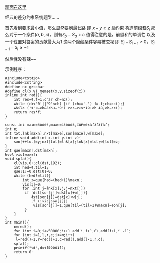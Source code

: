 [题面在这里](http://poj.org/problem?id=1201)

经典的差分约束系统题型……

首先看到要求最小值，那么显然要刷最长路
即 $x-y \ge z$ 型约束
构造前缀和$S_i$
那么对于一个条件$(a,b,c)$，则有$S_b-S_a \ge c$
值得注意的是，前缀和的单调性 以及 一个位置对答案的贡献最大为1
这两个隐藏条件容易被忽视
即 $S_i-S_{i-1}\ge 0$，$S_{i-1}-S_i\ge -1$

然后就没有辣~~

示例程序：

```
#include<cstdio>
#include<cstring>
#define nc getchar
#define cl(x,y) memset(x,y,sizeof(x))
inline int red(){
	int res=0,f=1;char ch=nc();
	while (ch<'0'||'9'<ch) {if (ch=='-') f=-f;ch=nc();}
	while ('0'<=ch&&ch<='9') res=res*10+ch-48,ch=nc();
	return res*f;
}

const int maxn=50005,maxe=150005,INF=0x3f3f3f3f;
int n;
int tot,lnk[maxn],nxt[maxe],son[maxe],w[maxe];
inline void add(int x,int y,int z){
	son[++tot]=y;nxt[tot]=lnk[x];lnk[x]=tot;w[tot]=z;
}
int que[maxn],dst[maxn];
bool vis[maxn];
void spfa(){
	cl(vis,0);cl(dst,192);
	int hed=0,til=1;
	que[1]=0;dst[0]=0;
	while (hed!=til){
		int x=que[hed=(hed+1)%maxn];
		vis[x]=0;
		for (int j=lnk[x];j;j=nxt[j])
		 if (dst[son[j]]<dst[x]+w[j]){
		 	dst[son[j]]=dst[x]+w[j];
		 	if (!vis[son[j]])
		 	 vis[son[j]]=1,que[til=(til+1)%maxn]=son[j];
		 }
	}
}
int main(){
	n=red();
	for (int i=0;i<=50000;i++) add(i,i+1,0),add(i+1,i,-1);
	for (int i=1,l,r,c;i<=n;i++)
	 l=red()+1,r=red()+1,c=red(),add(l-1,r,c);
	spfa();
	printf("%d",dst[50001]);
	return 0;
} 
```